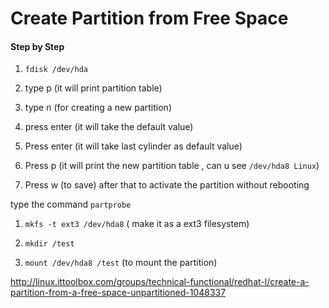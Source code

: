 # Create Partition from Free Space

#### Step by Step

1. `fdisk /dev/hda`

2. type p \(it will print partition table\) 

3. type n \(for creating a new partition\) 

4. press enter \(it will take the default value\) 

5. Press enter \(it will take last cylinder as default value\) 

6. Press p \(it will print the new partition table , can u see `/dev/hda8 Linux`\)

7. Press w \(to save\) after that to activate the partition without rebooting 

type the command `partprobe` 

1. `mkfs -t ext3 /dev/hda8` \( make it as a ext3 filesystem\) 

2. `mkdir /test` 

3. `mount /dev/hda8 /test` \(to mount the partition\) 

http://linux.ittoolbox.com/groups/technical-functional/redhat-l/create-a-partition-from-a-free-space-unpartitioned-1048337

